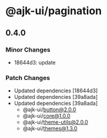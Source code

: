 # @ajk-ui/pagination

## 0.4.0

### Minor Changes

- 18644d3: update

### Patch Changes

- Updated dependencies [18644d3]
- Updated dependencies [39a8ada]
- Updated dependencies [39a8ada]
  - @ajk-ui/button@2.0.0
  - @ajk-ui/core@1.0.0
  - @ajk-ui/theme-utils@2.0.0
  - @ajk-ui/themes@1.3.0
